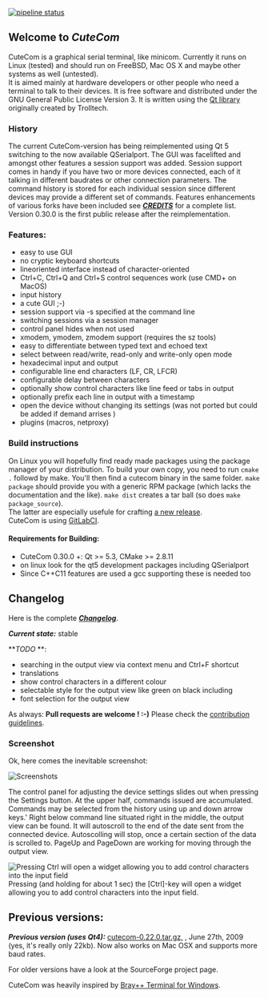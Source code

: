 [![pipeline status](https://gitlab.com/cutecom/cutecom/badges/master/pipeline.svg)](https://gitlab.com/cutecom/cutecom/commits/master)

## Welcome to _CuteCom_

CuteCom is a graphical serial terminal, like minicom. 
Currently it runs on Linux (tested) and should run on FreeBSD, Mac OS X and maybe other systems as well (untested).  
It is aimed mainly at hardware developers or other people who need a terminal to talk to their devices. 
It is free software and distributed under the GNU General Public License Version 3. 
It is written using the [Qt library](http://www.qt.io/) originally created by Trolltech.

### History

The current CuteCom-version has being reimplemented using Qt 5 switching to the now available QSerialport.
The GUI was facelifted and amongst other features a session support was added.
Session support comes in handy if you have two or more devices connected, each of it talking 
in different baudrates or other connection parameters. The command history is stored for each individual session since
different devices may provide a different set of commands.
Features enhancements of various forks have been included see [**_CREDITS_**](CREDITS) for a complete list.
Version 0.30.0 is the first public release after the reimplementation.

### Features:

*   easy to use GUI
*   no cryptic keyboard shortcuts
*   lineoriented interface instead of character-oriented
*   Ctrl+C, Ctrl+Q and Ctrl+S control sequences work (use CMD+<Key> on MacOS)
*   input history
*   a cute GUI ;-)
*   session support via -s <session name> specified at the command line
*   switching sessions via a session manager
*   control panel hides when not used 
*   xmodem, ymodem, zmodem support (requires the sz tools)
*   easy to differentiate between typed text and echoed text
*   select between read/write, read-only and write-only open mode
*   hexadecimal input and output
*   configurable line end characters (LF, CR, LFCR)
*   configurable delay between characters
*   optionally show control characters like line feed or tabs in output
*   optionally prefix each line in output with a timestamp
*   open the device without changing its settings (was not ported but could be added if demand arrises )
*   plugins (macros, netproxy)


### Build instructions

On Linux you will hopefully find ready made packages using the package manager of your distribution.
To build your own copy, you need to run `cmake .` followd by make.
You'll then find a cutecom binary in the same folder.
`make package` should provide you with a generic RPM package (which lacks the documentation and the like).
`make dist` creates a tar ball (so does `make package_source`).  
The latter are especially usefule for crafting [a new release](./Releasing.md).  
CuteCom is using [GitLabCI](./CI.md).

#### Requirements for Building:

*   CuteCom 0.30.0 +: Qt >= 5.3, CMake >= 2.8.11
*   on linux look for the qt5 development packages including QSerialport
*   Since C++C11 features are used a gcc supporting these is needed too

## Changelog

Here is the complete [**_Changelog_**](Changelog).  

**_Current state:_** stable

**_TODO_ **:

*   searching in the output view via context menu and Ctrl+F shortcut
*   translations
*   show control characters in a different colour
*   selectable style for the output view like green on black including
*   font selection for the output view


As always:
**Pull requests are welcome ! :-)**
Please check the [contribution guidelines](CONTRIBUTING.md).

### Screenshot

Ok, here comes the inevitable screenshot:  

![Screenshots](cutecom.png)

The control panel for adjusting the device settings slides out when pressing the Settings button.
At the upper half, commands issued are accumulated. 
Commands may be selected from the history using up and down arrow keys.'
Right below command line situated right in the middle, the output view can be found.
It will autoscroll to the end of the date sent from the connected device.
Autoscolling will stop, once a certain section of the data is scrolled to.
PageUp and PageDown are working for moving through the output view.

![Pressing Ctrl will open a widget allowing you to add control characters into the input field](ctr_characters.png)    
Pressing (and holding for about 1 sec) the \[Ctrl\]-key will open a widget allowing you to add control characters into the input field.

## Previous versions:

**_Previous version (uses Qt4):_** [cutecom-0.22.0.tar.gz,](http://cutecom.sourceforge.net/cutecom-0.22.0.tar.gz) , June 27th, 2009
(yes, it's really only 22kb). Now also works on Mac OSX and supports more baud rates.  

For older versions have a look at the SourceForge project page.

CuteCom was heavily inspired by [Bray++ Terminal for Windows](https://sites.google.com/site/terminalbpp/).

